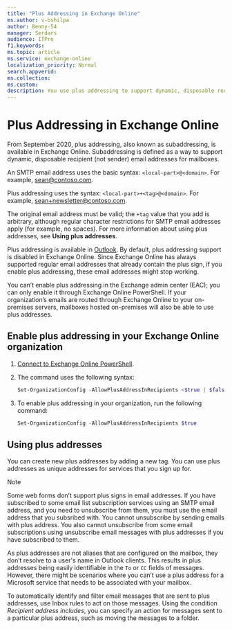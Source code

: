```yaml
---
title: "Plus Addressing in Exchange Online"
ms.author: v-bshilpa
author: Benny-54
manager: Serdars
audience: ITPro
f1.keywords:
ms.topic: article
ms.service: exchange-online
localization_priority: Normal
search.appverid:
ms.collection:
ms.custom:
description: You use plus addressing to support dynamic, disposable recipient (not sender) email addresses in your Exchange Online organization.
---
```


# Plus Addressing in Exchange Online

From September 2020, plus addressing, also known as subaddressing, is available in Exchange Online. Subaddressing is defined as a way to support dynamic, disposable recipient (not sender) email addresses for mailboxes.

An SMTP email address uses the basic syntax: `<local-part>@<domain>`. For example, sean@contoso.com. 

Plus addressing uses the syntax: `<local-part>+<tag>@<domain>`. For example, sean+newsletter@contoso.com. 

The original email address must be valid; the `+tag` value that you add is arbitrary, although regular character restrictions for SMTP email addresses apply (for example, no spaces). For more information about using plus addresses, see **Using plus addresses**.

Plus addressing is available in [Outlook](https://outlook.live.com/owa/). By default, plus addressing support is disabled in Exchange Online. Since Exchange Online has always supported regular email addresses that already contain the plus sign, if you enable plus addressing, these email addresses might stop working.

You can’t enable plus addressing in the Exchange admin center (EAC); you can only enable it through Exchange Online PowerShell. If your organization’s emails are routed through Exchange Online to your on-premises servers, mailboxes hosted on-premises will also be able to use plus addresses.  

## Enable plus addressing in your Exchange Online organization

1. [Connect to Exchange Online PowerShell](https://docs.microsoft.com/powershell/exchange/connect-to-exchange-online-powershell?view=exchange-ps).

2. The command uses the following syntax:

   ```PowerShell
   Set-OrganizationConfig -AllowPlusAddressInRecipients <$true | $false>
   ```

3. To enable plus addressing in your organization, run the following command:

   ```PowerShell
   Set-OrganizationConfig -AllowPlusAddressInRecipients $true
   ```

## Using plus addresses

You can create new plus addresses by adding a new tag. You can use plus addresses as unique addresses for services that you sign up for. 

>[!NOTE]
> Some web forms don’t support plus signs in email addresses. If you have subscribed to some email list subscription services using an SMTP email address, and you need to unsubscribe from them, you must use the email address that you subsribed with. You cannot unsubscribe by sending emails with plus address. You also cannot unsubscribe from some email subscriptions using unsubscribe email messages with plus addresses if you have subscribed to them. 

As plus addresses are not aliases that are configured on the mailbox, they don’t resolve to a user's name in Outlook clients. This results in plus addresses being easily identifiable in the `To` or `CC` fields of messages. However, there might be scenarios where you can’t use a plus address for a Microsoft service that needs to be associated with your mailbox.

To automatically identify and filter email messages that are sent to plus addresses, use Inbox rules to act on those messages. Using the condition *Recipient address includes*, you can specify an action for messages sent to a particular plus address, such as moving the messages to a folder.



